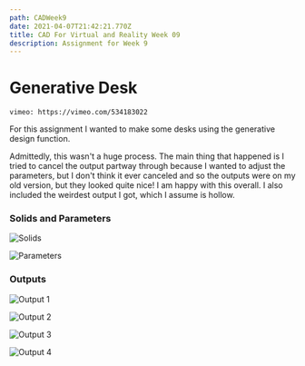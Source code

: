 ```yaml
---
path: CADWeek9
date: 2021-04-07T21:42:21.770Z
title: CAD For Virtual and Reality Week 09
description: Assignment for Week 9
---
```

# Generative Desk

`vimeo: https://vimeo.com/534183022`

For this assignment I wanted to make some desks using the generative design function.

Admittedly, this wasn't a huge process. The main thing that happened is I tried to cancel the output partway through because I wanted to adjust the parameters, but I don't think it ever canceled and so the outputs were on my old version, but they looked quite nice! I am happy with this overall. I also included the weirdest output I got, which I assume is hollow. 

### Solids and Parameters

![Solids](/../assets/cad/week09/solids.PNG)

![Parameters](/../assets/cad/week09/Materials.PNG)

### Outputs

![Output 1](/../assets/cad/week09/output1.PNG)

![Output 2](/../assets/cad/week09/output2.PNG)

![Output 3](/../assets/cad/week09/output3.PNG)

![Output 4](/../assets/cad/week09/output4.PNG)